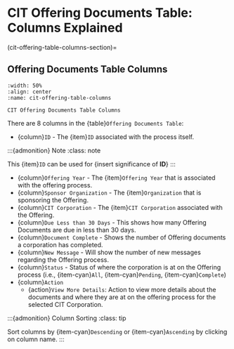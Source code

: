 # CIT Offering Documents Table: Columns Explained

(cit-offering-table-columns-section)=

## Offering Documents Table Columns

```{lazyfigure} ../../_static/solo_app/Document/CITCorpOffering/cit-corporations-offering-documents-column-names.webp
:width: 50%
:align: center
:name: cit-offering-table-columns

CIT Offering Documents Table Columns
```

There are 8 columns in the {table}`Offering Documents Table`:

 
- {column}`ID` - The {item}`ID` associated with the process itself.

:::{admonition} Note
:class: note

This {item}`ID` can be used for {insert significance of **ID**}
:::

- {column}`Offering Year` - The {item}`Offering Year` that is associated with the offering process.
- {column}`Sponsor Organization` - The {item}`Organization` that is sponsoring the Offering.
- {column}`CIT Corporation` - The {item}`CIT Corporation` associated with the Offering.
- {column}`Due Less than 30 Days` - This shows how many Offering Documents are due in less than 30 days.
- {column}`Document Complete` - Shows the number of Offering documents a corporation has completed.
- {column}`New Message` - Will show the number of new messages regarding the Offering process.
- {column}`Status` - Status of where the corporation is at on the Offering process (i.e., {item-cyan}`All`, {item-cyan}`Pending`, {item-cyan}`Complete`)
- {column}`Action`
  - {action}`View More Details`: Action to view more details about the documents and where they are at on the offering process for the selected CIT Corporation.

:::{admonition} Column Sorting
:class: tip

Sort columns by {item-cyan}`Descending` or {item-cyan}`Ascending` by clicking on column name.
::: 
